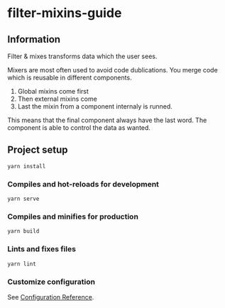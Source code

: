 # filter-mixins-guide

## Information

Filter & mixes transforms data which the user sees.

Mixers are most often used to avoid code dublications. You merge code which is reusable in different components.

1. Global mixins come first
2. Then external mixins come
3. Last the mixin from a component internaly is runned. 

This means that the final component always have the last word. The component is able to control the data as wanted. 

## Project setup
```
yarn install
```

### Compiles and hot-reloads for development
```
yarn serve
```

### Compiles and minifies for production
```
yarn build
```

### Lints and fixes files
```
yarn lint
```

### Customize configuration
See [Configuration Reference](https://cli.vuejs.org/config/).
